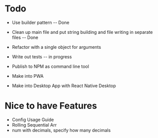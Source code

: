 # Todo

- Use builder pattern -- Done

- Clean up main file and put string building and file writing in separate files -- Done

- Refactor with a single object for arguments

- Write out tests -- in progress

- Publish to NPM as command line tool

- Make into PWA

- Make into Desktop App with React Native Desktop

# Nice to have Features

  - Config Usage Guide
  - Rolling Sequential Arr
  - num with decimals, specify how many decimals